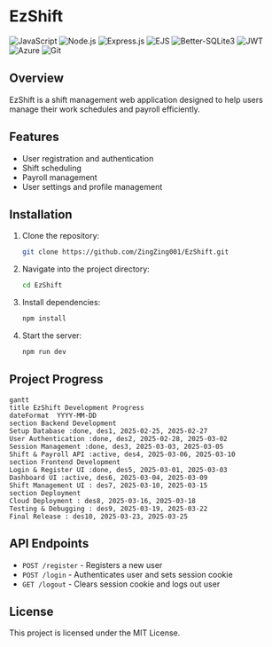# EzShift

![JavaScript](https://img.shields.io/badge/javascript-%23323330.svg?style=for-the-badge&logo=javascript&logoColor=%23F7DF1E) 
![Node.js](https://img.shields.io/badge/node.js-%2343853D.svg?style=for-the-badge&logo=node.js&logoColor=white) 
![Express.js](https://img.shields.io/badge/express.js-%23404d59.svg?style=for-the-badge&logo=express&logoColor=%2361DAFB) 
![EJS](https://img.shields.io/badge/EJS-%23A91E50.svg?style=for-the-badge&logo=ejs&logoColor=white) 
![Better-SQLite3](https://img.shields.io/badge/sqlite3-%23003B57.svg?style=for-the-badge&logo=sqlite&logoColor=white) 
![JWT](https://img.shields.io/badge/JWT-black?style=for-the-badge&logo=JSON%20web%20tokens) 
![Azure](https://img.shields.io/badge/azure-%230072C6.svg?style=for-the-badge&logo=microsoftazure&logoColor=white) 
![Git](https://img.shields.io/badge/git-%23F05033.svg?style=for-the-badge&logo=git&logoColor=white) 

## Overview
EzShift is a shift management web application designed to help users manage their work schedules and payroll efficiently.

## Features
- User registration and authentication
- Shift scheduling
- Payroll management
- User settings and profile management

## Installation
1. Clone the repository:
   ```sh
   git clone https://github.com/ZingZing001/EzShift.git
   ```
2. Navigate into the project directory:
   ```sh
   cd EzShift
   ```
3. Install dependencies:
   ```sh
   npm install
   ```
4. Start the server:
   ```sh
   npm run dev
   ```

## Project Progress
```mermaid
gantt
title EzShift Development Progress
dateFormat  YYYY-MM-DD
section Backend Development
Setup Database :done, des1, 2025-02-25, 2025-02-27
User Authentication :done, des2, 2025-02-28, 2025-03-02
Session Management :done, des3, 2025-03-03, 2025-03-05
Shift & Payroll API :active, des4, 2025-03-06, 2025-03-10
section Frontend Development
Login & Register UI :done, des5, 2025-03-01, 2025-03-03
Dashboard UI :active, des6, 2025-03-04, 2025-03-09
Shift Management UI : des7, 2025-03-10, 2025-03-15
section Deployment
Cloud Deployment : des8, 2025-03-16, 2025-03-18
Testing & Debugging : des9, 2025-03-19, 2025-03-22
Final Release : des10, 2025-03-23, 2025-03-25
```

## API Endpoints
- `POST /register` - Registers a new user
- `POST /login` - Authenticates user and sets session cookie
- `GET /logout` - Clears session cookie and logs out user

## License
This project is licensed under the MIT License.
 
